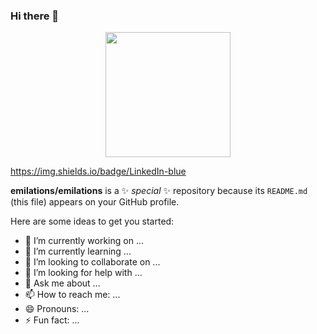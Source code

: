 ### Hi there 👋

<div id="header" align="center" max-width="100px">
  <img src="https://media.giphy.com/media/1sgetPM00wWqJpVUTl/giphy.gif" width="200"/>
</div>


https://img.shields.io/badge/LinkedIn-blue

**emilations/emilations** is a ✨ _special_ ✨ repository because its `README.md` (this file) appears on your GitHub profile.

Here are some ideas to get you started:

- 🔭 I’m currently working on ...
- 🌱 I’m currently learning ...
- 👯 I’m looking to collaborate on ...
- 🤔 I’m looking for help with ...
- 💬 Ask me about ...
- 📫 How to reach me: ...
- 😄 Pronouns: ...
- ⚡ Fun fact: ...

